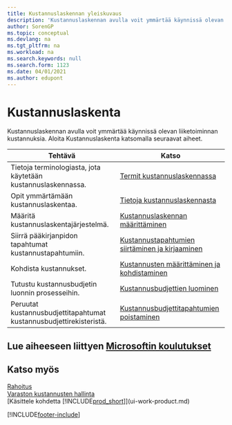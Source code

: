 ```yaml
---
title: Kustannuslaskennan yleiskuvaus
description: 'Kustannuslaskennan avulla voit ymmärtää käynnissä olevan liiketoiminnan kustannuksia. Tässä artikkelissa on linkkejä muihin artikkeleihin, joissa on lisätietoja.'
author: SorenGP
ms.topic: conceptual
ms.devlang: na
ms.tgt_pltfrm: na
ms.workload: na
ms.search.keywords: null
ms.search.form: 1123
ms.date: 04/01/2021
ms.author: edupont
---
```

# <a name="accounting-for-costs" />Kustannuslaskenta
Kustannuslaskennan avulla voit ymmärtää käynnissä olevan liiketoiminnan kustannuksia. Aloita Kustannuslaskenta katsomalla seuraavat aiheet.  

|Tehtävä|Katso|  
|--------|---------|  
|Tietoja terminologiasta, jota käytetään kustannuslaskennassa.|[Termit kustannuslaskennassa](finance-terminology-in-cost-accounting.md)|  
|Opit ymmärtämään kustannuslaskentaa.|[Tietoja kustannuslaskennasta](finance-about-cost-accounting.md)|  
|Määritä kustannuslaskentajärjestelmä.|[Kustannuslaskennan määrittäminen](finance-set-up-cost-accounting.md)|  
|Siirrä pääkirjanpidon tapahtumat kustannustapahtumiin.|[Kustannustapahtumien siirtäminen ja kirjaaminen](finance-transfer-and-post-cost-entries.md)|  
|Kohdista kustannukset.|[Kustannusten määrittäminen ja kohdistaminen](finance-define-and-allocate-costs.md)|  
|Tutustu kustannusbudjetin luonnin prosesseihin.|[Kustannusbudjettien luominen](finance-create-cost-budgets.md)|
|Peruutat kustannusbudjettitapahtumat kustannusbudjettirekisteristä.|[Kustannusbudjettitapahtumien poistaminen](finance-how-to-delete-cost-budget-entries.md)|

## <a name="see-related-microsoft-training" />Lue aiheeseen liittyen [Microsoftin koulutukset](/training/paths/use-cost-accounting-dynamics-365-business-central/)

## <a name="see-also" />Katso myös
[Rahoitus](finance.md)  
[Varaston kustannusten hallinta](finance-manage-inventory-costs.md)  
[Käsittele kohdetta [!INCLUDE[prod_short](includes/prod_short.md)]](ui-work-product.md)


[!INCLUDE[footer-include](includes/footer-banner.md)]
